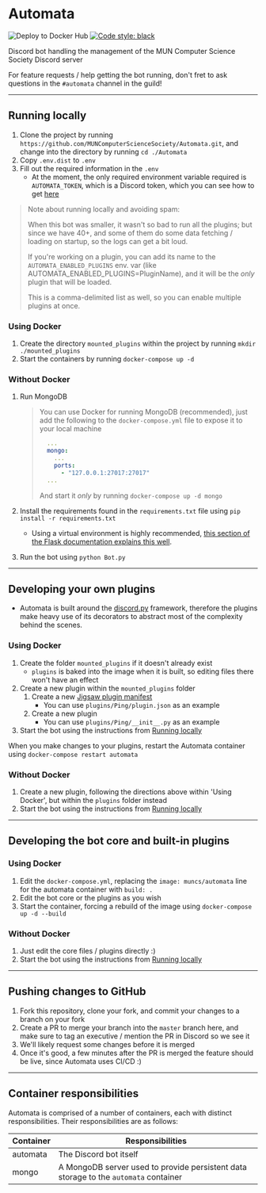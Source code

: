 # **Automata**

![Deploy to Docker Hub](https://github.com/MUNComputerScienceSociety/Automata/workflows/Deploy%20to%20Docker%20Hub/badge.svg)
<a href="https://github.com/psf/black"><img alt="Code style: black" src="https://img.shields.io/badge/code%20style-black-000000.svg"></a>

Discord bot handling the management of the MUN Computer Science Society Discord server

For feature requests / help getting the bot running, don't fret to ask questions in the `#automata` channel in the guild!

---

## **Running locally**

1. Clone the project by running `https://github.com/MUNComputerScienceSociety/Automata.git`, and change into the directory by running `cd ./Automata`
2. Copy `.env.dist` to `.env`
3. Fill out the required information in the `.env`
   - At the moment, the only required environment variable required is `AUTOMATA_TOKEN`, which is a Discord token, which you can see how to get [here](https://discordpy.readthedocs.io/en/latest/discord.html)

> Note about running locally and avoiding spam:
>
> When this bot was smaller, it wasn't so bad to run all the plugins; but since we have 40+, and some of them do some data fetching / loading on startup, so the logs can get a bit loud.
>
> If you're working on a plugin, you can add its name to the `AUTOMATA_ENABLED_PLUGINS` env. var (like AUTOMATA_ENABLED_PLUGINS=PluginName), and it will be the _only_ plugin that will be loaded.
>
> This is a comma-delimited list as well, so you can enable multiple plugins at once.

### Using Docker

1. Create the directory `mounted_plugins` within the project by running `mkdir ./mounted_plugins`
2. Start the containers by running `docker-compose up -d`

### Without Docker

1. Run MongoDB

   > You can use Docker for running MongoDB (recommended), just add the following to the `docker-compose.yml` file to expose it to your local machine
   >
   > ```yml
   >   ...
   >   mongo:
   >     ...
   >     ports:
   >       - "127.0.0.1:27017:27017"
   >   ...
   > ```
   >
   > And start it _only_ by running `docker-compose up -d mongo`

2. Install the requirements found in the `requirements.txt` file using `pip install -r requirements.txt`

   - Using a virtual environment is highly recommended, [this section of the Flask documentation explains this well](https://flask.palletsprojects.com/en/1.1.x/installation/#virtual-environments).

3. Run the bot using `python Bot.py`

---

## **Developing your own plugins**

- Automata is built around the [discord.py](https://discordpy.readthedocs.io/en/latest/) framework, therefore the plugins make heavy use of its decorators to abstract most of the complexity behind the scenes.

### Using Docker

1. Create the folder `mounted_plugins` if it doesn't already exist
   - `plugins` is baked into the image when it is built, so editing files there won't have an effect
2. Create a new plugin within the `mounted_plugins` folder
   1. Create a new [Jigsaw plugin manifest](https://jigsaw.readthedocs.io/en/latest/plugin.json.html)
      - You can use `plugins/Ping/plugin.json` as an example
   2. Create a new plugin
      - You can use `plugins/Ping/__init__.py` as an example
3. Start the bot using the instructions from [Running locally](#running-locally)

When you make changes to your plugins, restart the Automata container using `docker-compose restart automata`

### Without Docker

1. Create a new plugin, following the directions above within 'Using Docker', but within the `plugins` folder instead
2. Start the bot using the instructions from [Running locally](#running-locally)

---

## **Developing the bot core and built-in plugins**

### Using Docker

1. Edit the `docker-compose.yml`, replacing the `image: muncs/automata` line for the automata container with `build: .`
2. Edit the bot core or the plugins as you wish
3. Start the container, forcing a rebuild of the image using `docker-compose up -d --build`

### Without Docker

1. Just edit the core files / plugins directly :)
2. Start the bot using the instructions from [Running locally](#running-locally)

---

## **Pushing changes to GitHub**

1. Fork this repository, clone your fork, and commit your changes to a branch on your fork
2. Create a PR to merge your branch into the `master` branch here, and make sure to tag an executive / mention the PR in Discord so we see it
3. We'll likely request some changes before it is merged
4. Once it's good, a few minutes after the PR is merged the feature should be live, since Automata uses CI/CD :)

---

## **Container responsibilities**

Automata is comprised of a number of containers, each with distinct responsibilities. Their responsibilities are as follows:

| Container | Responsibilities |
| --- | --- |
| automata | The Discord bot itself |
| mongo | A MongoDB server used to provide persistent data storage to the `automata` container |
